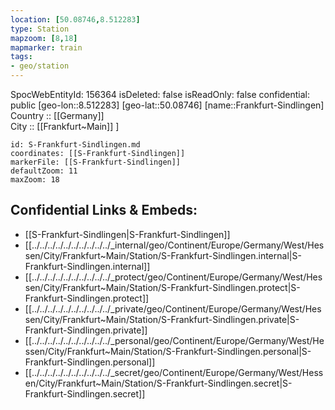 ```yaml
---
location: [50.08746,8.512283] 
type: Station 
mapzoom: [8,18] 
mapmarker: train 
tags:
- geo/station
---
```

SpocWebEntityId: 156364
isDeleted: false
isReadOnly: false
confidential: public
[geo-lon::8.512283] 
[geo-lat::50.08746] 
[name::Frankfurt-Sindlingen] 
Country :: [[Germany]]  
City :: [[Frankfurt~Main]] ] 


```leaflet
id: S-Frankfurt-Sindlingen.md
coordinates: [[S-Frankfurt-Sindlingen]] 
markerFile: [[S-Frankfurt-Sindlingen]] 
defaultZoom: 11 
maxZoom: 18
```


## Confidential Links & Embeds: 
- [[S-Frankfurt-Sindlingen|S-Frankfurt-Sindlingen]] 
- [[../../../../../../../../../../_internal/geo/Continent/Europe/Germany/West/Hessen/City/Frankfurt~Main/Station/S-Frankfurt-Sindlingen.internal|S-Frankfurt-Sindlingen.internal]] 
- [[../../../../../../../../../../_protect/geo/Continent/Europe/Germany/West/Hessen/City/Frankfurt~Main/Station/S-Frankfurt-Sindlingen.protect|S-Frankfurt-Sindlingen.protect]] 
- [[../../../../../../../../../../_private/geo/Continent/Europe/Germany/West/Hessen/City/Frankfurt~Main/Station/S-Frankfurt-Sindlingen.private|S-Frankfurt-Sindlingen.private]] 
- [[../../../../../../../../../../_personal/geo/Continent/Europe/Germany/West/Hessen/City/Frankfurt~Main/Station/S-Frankfurt-Sindlingen.personal|S-Frankfurt-Sindlingen.personal]] 
- [[../../../../../../../../../../_secret/geo/Continent/Europe/Germany/West/Hessen/City/Frankfurt~Main/Station/S-Frankfurt-Sindlingen.secret|S-Frankfurt-Sindlingen.secret]] 
